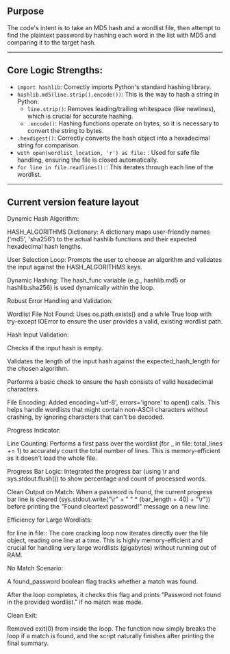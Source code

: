## Purpose

The code's intent is to take an MD5 hash and a wordlist file, then attempt to find the plaintext password by hashing each word in the list with MD5 and comparing it to the target hash.

---

## Core Logic Strengths:

- ` import hashlib `: Correctly imports Python's standard hashing library.
- ` hashlib.md5(line.strip().encode()) `: This is the way to hash a string in Python:
  - ` line.strip() `: Removes leading/trailing whitespace (like newlines), which is crucial for accurate hashing.
  - ` .encode() `: Hashing functions operate on bytes, so it is necessary to convert the string to bytes.
- ` .hexdigest() `: Correctly converts the hash object into a hexadecimal string for comparison.
- ` with open(wordlist_location, 'r') as file: ` : Used for safe file handling, ensuring the file is closed automatically.
- ` for line in file.readlines(): `: This iterates through each line of the wordlist.

---

## Current version feature layout

Dynamic Hash Algorithm:

HASH_ALGORITHMS Dictionary: A dictionary maps user-friendly names ('md5', 'sha256') to the actual hashlib functions and their expected hexadecimal hash lengths.

User Selection Loop: Prompts the user to choose an algorithm and validates the input against the HASH_ALGORITHMS keys.

Dynamic Hashing: The hash_func variable (e.g., hashlib.md5 or hashlib.sha256) is used dynamically within the loop.

Robust Error Handling and Validation:

Wordlist File Not Found: Uses os.path.exists() and a while True loop with try-except IOError to ensure the user provides a valid, existing wordlist path.

Hash Input Validation:

Checks if the input hash is empty.

Validates the length of the input hash against the expected_hash_length for the chosen algorithm.

Performs a basic check to ensure the hash consists of valid hexadecimal characters.

File Encoding: Added encoding='utf-8', errors='ignore' to open() calls. This helps handle wordlists that might contain non-ASCII characters without crashing, by ignoring characters that can't be decoded.

Progress Indicator:

Line Counting: Performs a first pass over the wordlist (for _ in file: total_lines += 1) to accurately count the total number of lines. This is memory-efficient as it doesn't load the whole file.

Progress Bar Logic: Integrated the progress bar (using \r and sys.stdout.flush()) to show percentage and count of processed words.

Clean Output on Match: When a password is found, the current progress bar line is cleared (sys.stdout.write("\r" + " " * (bar_length + 40) + "\r")) before printing the "Found cleartext password!" message on a new line.

Efficiency for Large Wordlists:

for line in file:: The core cracking loop now iterates directly over the file object, reading one line at a time. This is highly memory-efficient and crucial for handling very large wordlists (gigabytes) without running out of RAM.

No Match Scenario:

A found_password boolean flag tracks whether a match was found.

After the loop completes, it checks this flag and prints "Password not found in the provided wordlist." if no match was made.

Clean Exit:

Removed exit(0) from inside the loop. The function now simply breaks the loop if a match is found, and the script naturally finishes after printing the final summary.

